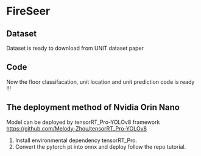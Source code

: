 # FireSeer

## Dataset 
Dataset is ready to download from UNIT dataset paper


## Code
Now the floor classifacation, unit location and unit prediction code is ready !!!

## The deployment method of Nvidia Orin Nano

Model can be deployed by tensorRT_Pro-YOLOv8 framework https://github.com/Melody-Zhou/tensorRT_Pro-YOLOv8


1. Install environmental dependency tensorRT_Pro.
2. Convert the pytorch pt into onnx and deploy follow the repo tutorial.
